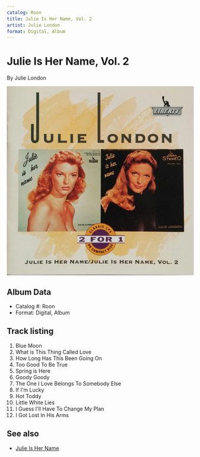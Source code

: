 ```yaml
---
catalog: Roon
title: Julie Is Her Name, Vol. 2
artist: Julie London
format: Digital, Album
---
```


# Julie Is Her Name, Vol. 2

By Julie London

![](../../assets/albumcovers/Julie_London-Julie_Is_Her_Name__Vol_2.png)

## Album Data

- Catalog #: Roon
- Format: Digital, Album


## Track listing


1. Blue Moon
2. What is This Thing Called Love
3. How Long Has This Been Going On
4. Too Good To Be True
5. Spring is Here
6. Goody Goody
7. The One I Love Belongs To Somebody Else
8. If I'm Lucky
9. Hot Toddy
10. Little White Lies
11. I Guess I'll Have To Change My Plan
12. I Got Lost In His Arms


## See also

- [Julie Is Her Name](Julie_Is_Her_Name.md)
